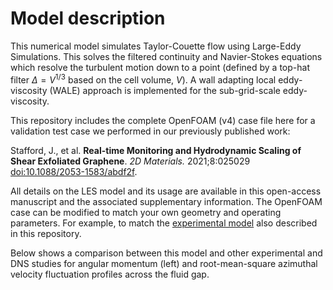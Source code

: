 # Model description

This numerical model simulates Taylor-Couette flow using Large-Eddy Simulations. This solves the filtered continuity and Navier-Stokes equations which resolve the turbulent motion down to a point (defined by a top-hat filter $\Delta = V^{1/3}$ based on the cell volume, $V$). A wall adapting local eddy-viscosity (WALE) approach is implemented for the sub-grid-scale eddy-viscosity.

This repository includes the complete OpenFOAM (v4) case file here for a validation test case we performed in our previously published work:

Stafford, J., et al. **Real-time Monitoring and Hydrodynamic Scaling of Shear Exfoliated Graphene**. _2D Materials._ 2021;8:025029 [doi:10.1088/2053-1583/abdf2f](https://doi.org/10.1088/2053-1583/abdf2f).

All details on the LES model and its usage are available in this open-access manuscript and the associated supplementary information. The OpenFOAM case can be modified to match your own geometry and operating parameters. For example, to match the [experimental model](./) also described in this repository.


Below shows a comparison between this model and other experimental and DNS studies for angular momentum (left) and root-mean-square azimuthal velocity fluctuation profiles across the fluid gap.

